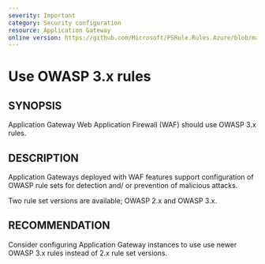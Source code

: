 ```yaml
---
severity: Important
category: Security configuration
resource: Application Gateway
online version: https://github.com/Microsoft/PSRule.Rules.Azure/blob/master/docs/rules/en/Azure.AppGw.OWASP.md
---
```


# Use OWASP 3.x rules

## SYNOPSIS

Application Gateway Web Application Firewall (WAF) should use OWASP 3.x rules.

## DESCRIPTION

Application Gateways deployed with WAF features support configuration of OWASP rule sets for detection and/ or prevention of malicious attacks.

Two rule set versions are available; OWASP 2.x and OWASP 3.x.

## RECOMMENDATION

Consider configuring Application Gateway instances to use use newer OWASP 3.x rules instead of 2.x rule set versions.
